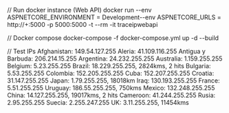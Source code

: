 ﻿// Run docker instance (Web API)
docker run --env ASPNETCORE_ENVIRONMENT = Development--env ASPNETCORE_URLS = http://+:5000 -p 5000:5000 -t --rm -it  traceipwebapi

// Docker compose
docker-compose -f docker-compose.yml up -d --build

// Test IPs
Afghanistan: 149.54.127.255
Aleria: 41.109.116.255
Antigua y Barbuda: 206.214.15.255
Argentina: 24.232.255.255
Australia: 1.159.255.255
Belgium: 	5.23.255.255
Brazil: 18.229.255.255, 2824kms, 2 hits
Bulgaria: 5.53.255.255
Colombia: 152.205.255.255
Cuba: 152.207.255.255
Croatia: 31.147.255.255
Japan: 1.79.255.255, 18018km
Iraq: 130.193.255.255
France: 5.51.255.255
Uruguay: 186.55.255.255, 750kms
Mexico: 132.248.255.255
China: 14.127.255.255, 19017kms, 2 hits
Cameroon: 41.244.255.255
Rusia: 2.95.255.255
Suecia: 2.255.247.255
UK: 3.11.255.255, 11454kms